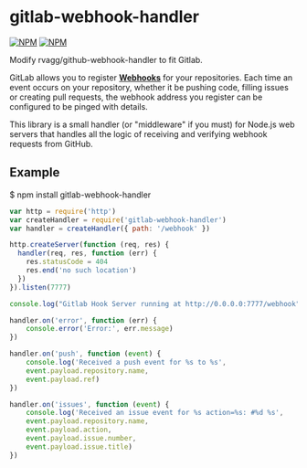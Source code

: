 # gitlab-webhook-handler

[![NPM](https://nodei.co/npm/gitlab-webhook-handler.png?downloads=true&downloadRank=true)](https://nodei.co/npm/gitlab-webhook-handler/)
[![NPM](https://nodei.co/npm-dl/gitlab-webhook-handler.png?months=6&height=3)](https://nodei.co/npm/gitlab-webhook-handler/)

Modify rvagg/github-webhook-handler to fit Gitlab.

GitLab allows you to register **[Webhooks](https://gitlab.com/help/web_hooks/web_hooks)** for your repositories. Each time an event occurs on your repository, whether it be pushing code, filling issues or creating pull requests, the webhook address you register can be configured to be pinged with details.

This library is a small handler (or "middleware" if you must) for Node.js web servers that handles all the logic of receiving and verifying webhook requests from GitHub.


## Example

$ npm install gitlab-webhook-handler

```js
var http = require('http')
var createHandler = require('gitlab-webhook-handler')
var handler = createHandler({ path: '/webhook' })

http.createServer(function (req, res) {
  handler(req, res, function (err) {
    res.statusCode = 404
    res.end('no such location')
  })
}).listen(7777)

console.log("Gitlab Hook Server running at http://0.0.0.0:7777/webhook");

handler.on('error', function (err) {
  	console.error('Error:', err.message)
})

handler.on('push', function (event) {
  	console.log('Received a push event for %s to %s',
    event.payload.repository.name,
    event.payload.ref)
})

handler.on('issues', function (event) {
  	console.log('Received an issue event for %s action=%s: #%d %s',
    event.payload.repository.name,
    event.payload.action,
    event.payload.issue.number,
    event.payload.issue.title)
})
```
